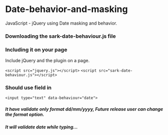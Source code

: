 # Date-behavior-and-masking
JavaScript - jQuery  using Date masking and behavior.

### Downloading the sark-date-behaviour.js file

### Including it on your page
Include jQuery and the plugin on a page.

```<script src="jquery.js"></script>``` 
 ```<script src="sark-date-behaviour.js"></script>```
 ### Should use field in
 
 ```<input type="text" data-behaviour="date">```
 
 ##### It have validate only format dd/mm/yyyy, Future release user can change the format option.

 ##### It will validate date while typing...

